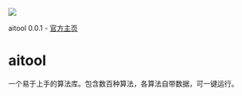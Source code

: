 ![](https://raw.githubusercontent.com/deepgameai/aitool/main/doc/logo/logo.png)

aitool 0.0.1 - [官方主页](https://www.walle-web.io)

# aitool
一个易于上手的算法库。包含数百种算法，各算法自带数据，可一键运行。
